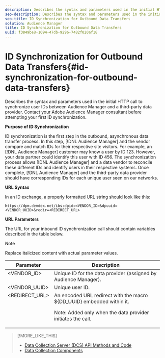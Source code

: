 ```yaml
---
description: Describes the syntax and parameters used in the initial HTTP call to synchronize user IDs between Audience Manager and a third-party data provider. Contact your Adobe Audience Manager consultant before attempting your first ID synchronization.
seo-description: Describes the syntax and parameters used in the initial HTTP call to synchronize user IDs between Audience Manager and a third-party data provider. Contact your Adobe Audience Manager consultant before attempting your first ID synchronization.
seo-title: ID Synchronization for Outbound Data Transfers
solution: Audience Manager
title: ID Synchronization for Outbound Data Transfers
uuid: f3849be8-1094-47db-9296-7482f020af18
---
```


# ID Synchronization for Outbound Data Transfers{#id-synchronization-for-outbound-data-transfers}

Describes the syntax and parameters used in the initial HTTP call to synchronize user IDs between Audience Manager and a third-party data provider. Contact your Adobe Audience Manager consultant before attempting your first ID synchronization.

<!-- 

c_id_sync_out.xml

 -->

**Purpose of ID Synchronization**

ID synchronization is the first step in the outbound, asynchronous data transfer process. In this step, [!DNL Audience Manager] and the vendor compare and match IDs for their respective site visitors. For example, an [!DNL Audience Manager] customer may know a user by ID 123. However, your data partner could identify this user with ID 456. The synchronization process allows [!DNL Audience Manager] and a data vendor to reconcile these different IDs and identify users in their respective systems. Once complete, [!DNL Audience Manager] and the third-party data provider should have corresponding IDs for each unique user seen on our networks.

**URL Syntax**

In an ID exchange, a properly formatted URL string should look like this: 

```
https://dpm.demdex.net/ibs:dpid=<VENDOR_ID>&dpuuid=<VENDOR_UUID>&redir=<REDIRECT_URL>
```

**URL Parameters**

The URL for your inbound ID synchronization call should contain variables described in the table below. 

>[!NOTE]
>
>Replace italicized content with actual parameter values.

<table id="table_EB9F4246E2A34ABB8ED06EA458EB186F"> 
 <thead> 
  <tr> 
   <th colname="col1" class="entry"> Parameter </th> 
   <th colname="col2" class="entry"> Description </th> 
  </tr> 
 </thead>
 <tbody> 
  <tr valign="top"> 
   <td colname="col1"> <span class="codeph"> <span class="varname"> &lt;VENDOR_ID&gt;</span> </span> </td> 
   <td colname="col2">Unique ID for the data provider (assigned by <span class="keyword"> Audience Manager</span>). </td> 
  </tr> 
  <tr valign="top"> 
   <td colname="col1"> <span class="codeph"> <span class="varname"> &lt;VENDOR_UUID&gt;</span> </span> </td> 
   <td colname="col2"> Unique user ID. </td> 
  </tr> 
  <tr valign="top"> 
   <td colname="col1"> <span class="codeph"> <span class="varname"> &lt;REDIRECT_URL&gt;</span> </span> </td> 
   <td colname="col2">An encoded URL redirect with the macro <span class="codeph"> ${DD_UUID}</span> embedded within it. <p>Note:  Added only when the data provider initiates the call. </p> </td> 
  </tr> 
 </tbody> 
</table>

>[!MORE_LIKE_THIS]
>
>* [Data Collection Server (DCS) API Methods and Code](../../c-api/dcs-intro/dcs-event-calls/dcs-event-calls.md)
>* [Data Collection Components](../../reference/system-components/components-data-collection.md#concept_66CFFEBF5E8B41ED94082D562A93506E)
